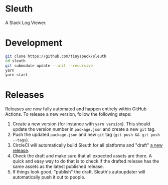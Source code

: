 # Sleuth

A Slack Log Viewer.

# Development

```sh
git clone https://github.com/tinyspeck/sleuth
cd sleuth
git submodule update --init --recursive
yarn
yarn start
```

# Releases

Releases are now fully automated and happen entirely within GitHub Actions.
To release a new version, follow the following steps:

1) Create a new version (for instance with `yarn version`). This should
   update the version number in `package.json` and create a new `git` tag.
2) Push the updated `package.json` and new `git` tag (`git push && git push --tags`).
3) CircleCI will automatically build Sleuth for all platforms and "draft"
   [a new release](https://github.com/tinyspeck/sleuth/releases).
4) Check the draft and make sure that all expected assets are there. A quick and
   easy way to do that is to check if the drafted release has the same assets
   as the latest published release.
5) If things look good, "publish" the draft. Sleuth's autoupdater will automatically
   push it out to people.

